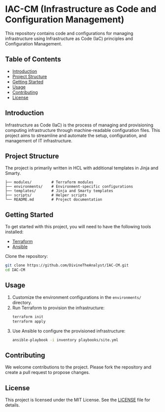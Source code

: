 # IAC-CM (Infrastructure as Code and Configuration Management)

This repository contains code and configurations for managing infrastructure using Infrastructure as Code (IaC) principles and Configuration Management.

## Table of Contents
- [Introduction](#introduction)
- [Project Structure](#project-structure)
- [Getting Started](#getting-started)
- [Usage](#usage)
- [Contributing](#contributing)
- [License](#license)

## Introduction
Infrastructure as Code (IaC) is the process of managing and provisioning computing infrastructure through machine-readable configuration files. This project aims to streamline and automate the setup, configuration, and management of IT infrastructure.

## Project Structure
The project is primarily written in HCL with additional templates in Jinja and Smarty.

```plaintext
├── modules/         # Terraform modules
├── environments/    # Environment-specific configurations
├── templates/       # Jinja and Smarty templates
├── scripts/         # Helper scripts
└── README.md        # Project documentation
```

## Getting Started
To get started with this project, you will need to have the following tools installed:
- [Terraform](https://www.terraform.io/downloads.html)
- [Ansible](https://docs.ansible.com/ansible/latest/installation_guide/intro_installation.html)

Clone the repository:
```bash
git clone https://github.com/DivineTheAnalyst/IAC-CM.git
cd IAC-CM
```

## Usage
1. Customize the environment configurations in the `environments/` directory.
2. Run Terraform to provision the infrastructure:
   ```bash
   terraform init
   terraform apply
   ```
3. Use Ansible to configure the provisioned infrastructure:
   ```bash
   ansible-playbook -i inventory playbooks/site.yml
   ```

## Contributing
We welcome contributions to the project. Please fork the repository and create a pull request to propose changes.

## License
This project is licensed under the MIT License. See the [LICENSE](LICENSE) file for details.

